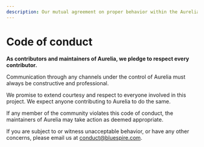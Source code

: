 ```yaml
---
description: Our mutual agreement on proper behavior within the Aurelia community.
---
```


# Code of conduct

**As contributors and maintainers of Aurelia, we pledge to respect every contributor.**

Communication through any channels under the control of Aurelia must always be constructive and professional.

We promise to extend courtesy and respect to everyone involved in this project. We expect anyone contributing to Aurelia to do the same.

If any member of the community violates this code of conduct, the maintainers of Aurelia may take action as deemed appropriate.

If you are subject to or witness unacceptable behavior, or have any other concerns, please email us at conduct@bluespire.com.

